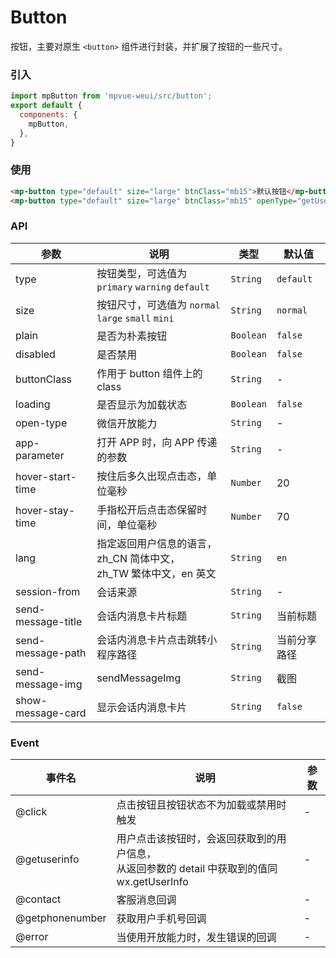# Button

按钮，主要对原生 `<button>` 组件进行封装，并扩展了按钮的一些尺寸。

<imgPreview imgUrl="/assets/button.png"/>

### 引入

``` js
import mpButton from 'mpvue-weui/src/button';
export default {
  components: {
    mpButton,
  },
}
```

### 使用

``` html
<mp-button type="default" size="large" btnClass="mb15">默认按钮</mp-button>
<mp-button type="default" size="large" btnClass="mb15" openType="getUserInfo" @getuserinfo="getuserinfo">获取用户信息</mp-button>
```

### API

| 参数 | 说明 | 类型 | 默认值 |
|-----------|-----------|-----------|-------------|
| type | 按钮类型，可选值为 `primary` `warning` `default` | `String` | `default` |
| size | 按钮尺寸，可选值为 `normal` `large` `small` `mini` | `String` | `normal` |
| plain | 是否为朴素按钮 | `Boolean` | `false` |
| disabled | 是否禁用 | `Boolean` | `false` |
| buttonClass | 作用于 button 组件上的 class | `String` | - |
| loading | 是否显示为加载状态 | `Boolean` | `false` |
| open-type | 微信开放能力 | `String` | - |
| app-parameter | 打开 APP 时，向 APP 传递的参数 | `String` | - |
| hover-start-time | 按住后多久出现点击态，单位毫秒 | `Number` | 20 |
| hover-stay-time | 手指松开后点击态保留时间，单位毫秒 | `Number` | 70 |
| lang | 指定返回用户信息的语言，zh_CN 简体中文，<br>zh_TW 繁体中文，en 英文 | `String` | `en` |
| session-from | 会话来源 | `String` | - |
| send-message-title | 会话内消息卡片标题 | `String` | 当前标题 |
| send-message-path | 会话内消息卡片点击跳转小程序路径 | `String` | 当前分享路径 |
| send-message-img | sendMessageImg | `String` | 截图 |
| show-message-card | 显示会话内消息卡片 | `String` | `false` |

### Event

| 事件名 | 说明 | 参数 |
|-----------|-----------|-----------|
| @click | 点击按钮且按钮状态不为加载或禁用时触发 | - |
| @getuserinfo | 用户点击该按钮时，会返回获取到的用户信息，<br>从返回参数的 detail 中获取到的值同 wx.getUserInfo | - |
| @contact | 客服消息回调 | - |
| @getphonenumber | 获取用户手机号回调 | - |
| @error | 当使用开放能力时，发生错误的回调 | - |